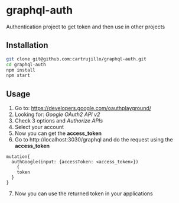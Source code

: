 # graphql-auth

Authentication project to get token and then use in other projects

## Installation

```bash
git clone git@github.com:cartrujillo/graphql-auth.git
cd graphql-auth
npm install
npm start
```

## Usage

1. Go to: https://developers.google.com/oauthplayground/
2. Looking for: *Google OAuth2 API v2*
3. Check 3 options and *Authorize APIs*
4. Select your account
5. Now you can get the **access_token**
6. Go to http://localhost:3030/graphql and do the request using the **access_token**
```
mutation{
  authGoogle(input: {accessToken: <access_token>})
	{
    token
  }
}
```
7. Now you can use the returned token in your applications